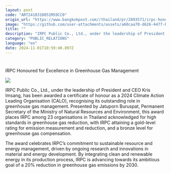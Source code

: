```yaml
---
layout: post
code: "ART2410310851MS9CC0"
origin_url: "https://www.bangkokpost.com//thailand/pr/2893571/irpc-honoured-for-excellence-in-greenhouse-gas-management"
image: "https://github.com/user-attachments/assets/a60caa70-d626-4477-bfc0-c6ef276026b0"
title: ""
description: "IRPC Public Co., Ltd., under the leadership of President and CEO Kris Imsang, has been awarded a certificate of honour as a 2024 Climate Action Leading Organisation (CALO), recognising its outstanding role in greenhouse gas management. Presented by Jatuporn Buruspat, Permanent Secretary of the Ministry of Natural Resources and Environment, this award places IRPC among 23 organisations in Thailand acknowledged for high standards in greenhouse gas reduction, with IRPC attaining a gold-level rating for emission measurement and reduction, and a bronze level for greenhouse gas compensation."
category: "PUBLIC_RELATIONS"
language: "en"
date: 2024-11-01T10:59:40.897Z
---
```


# 

IRPC Honoured for Excellence in Greenhouse Gas Management

![](https://github.com/user-attachments/assets/d24bbb51-e616-45be-822c-a4f45362e75b)

IRPC Public Co., Ltd., under the leadership of President and CEO Kris Imsang, has been awarded a certificate of honour as a 2024 Climate Action Leading Organisation (CALO), recognising its outstanding role in greenhouse gas management. Presented by Jatuporn Buruspat, Permanent Secretary of the Ministry of Natural Resources and Environment, this award places IRPC among 23 organisations in Thailand acknowledged for high standards in greenhouse gas reduction, with IRPC attaining a gold-level rating for emission measurement and reduction, and a bronze level for greenhouse gas compensation.

The award celebrates IRPC’s commitment to sustainable resource and energy management, driven by ongoing research and innovations in material and energy development. By integrating clean and renewable energy in its production process, IRPC is advancing towards its ambitious goal of a 20% reduction in greenhouse gas emissions by 2030.